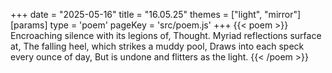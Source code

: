 +++
date = "2025-05-16"
title = "16.05.25"
themes = ["light", "mirror"]
[params]
  type = 'poem'
  pageKey = 'src/poem.js'
+++
{{< poem >}}
Encroaching silence with its legions of,
Thought. Myriad reflections surface at,
The falling heel, which strikes a muddy pool,
Draws into each speck every ounce of day,
But is undone and flitters as the light.
{{< /poem >}}